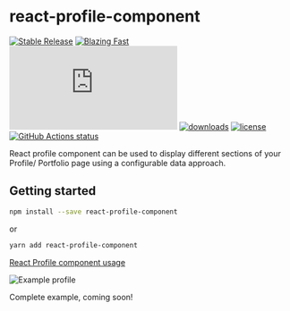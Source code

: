 # react-profile-component

[![Stable Release](https://img.shields.io/npm/v/react-profile-component.svg)](https://npm.im/react-profile-component)
[![Blazing Fast](https://badgen.now.sh/badge/speed/blazing%20%F0%9F%94%A5/green)](https://npm.im/react-profile-component)
[![gzip size](http://img.badgesize.io/https://unpkg.com/react-profile-component@latest/dist/index.js?compression=gzip)](https://unpkg.com/react-profile-component@latest/dist/index.js)
[![downloads](https://badgen.net/npm/dt/react-profile-component)](https://npm.im/react-profile-component)
[![license](https://badgen.now.sh/badge/license/MIT)](./LICENSE)
<a href="https://github.com/pranesh-link/react-profile-component"><img alt="GitHub Actions status" src="https://github.com/pranesh-link/react-profile-component/workflows/Build/badge.svg"></a>

React profile component can be used to display different sections of your Profile/ Portfolio page using a configurable data approach.

## Getting started

```bash
npm install --save react-profile-component
```

or

```bash
yarn add react-profile-component
```

[React Profile component usage](https://github.com/pranesh-link/react-profile-component/tree/master/src/demo/ProfilePage.tsx)

![Example profile](https://github.com/pranesh-link/react-profile-component/tree/master/demo/profile.png)

Complete example, coming soon!
